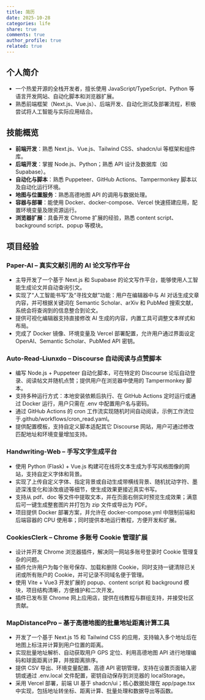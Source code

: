 ```yaml
---
title: 简历
date: 2025-10-28
categories: life
share: true
comments: true
author_profile: true
related: true
---
```


## 个人简介

- 一个热爱开源的全栈开发者，擅长使用 JavaScript/TypeScript、Python 等语言开发网站、自动化脚本和浏览器扩展。
- 熟悉前端框架（Next.js、Vue.js）、后端开发、自动化测试及部署流程，积极尝试将人工智能与实际应用结合。

## 技能概览

- **前端开发**：熟悉 Next.js、Vue.js、Tailwind CSS、shadcn/ui 等框架和组件库。
- **后端开发**：掌握 Node.js、Python；熟悉 API 设计及数据库（如 Supabase）。
- **自动化与脚本**：熟悉 Puppeteer、GitHub Actions、Tampermonkey 脚本以及自动化运行环境。
- **地图与位置服务**：熟悉高德地图 API 的调用与数据处理。
- **容器与部署**：能使用 Docker、docker-compose、Vercel 快速搭建应用，配置环境变量及限资源运行。
- **浏览器扩展**：具备开发 Chrome 扩展的经验，熟悉 content script、background script、popup 等模块。

## 项目经验

### Paper-AI – 真实文献引用的 AI 论文写作平台

- 主导开发了一个基于 Next.js 和 Supabase 的论文写作平台，能够使用人工智能生成论文并自动查询引文。
- 实现了“人工智能书写”及“寻找文献”功能：用户在编辑器中与 AI 对话生成文章内容，并可根据关键词在 Semantic Scholar、arXiv 和 PubMed 搜索文献，系统会将查询到的信息整合到论文。
- 提供可视化编辑器支持直接修改 AI 生成的内容，内置工具可调整文本样式和布局。
- 完成了 Docker 镜像、环境变量及 Vercel 部署配置，允许用户通过界面设定 OpenAI、Semantic Scholar、PubMed API 密钥。

### Auto-Read-Liunxdo – Discourse 自动阅读与点赞脚本

- 编写 Node.js + Puppeteer 自动化脚本，可在特定的 Discourse 论坛自动登录、阅读帖文并随机点赞；提供用户在浏览器中使用的 Tampermonkey 脚本。
- 支持多种运行方式：本地安装依赖后执行、在 GitHub Actions 定时运行或通过 Docker 运行，用户只需在 .env 中配置用户名与密码。
- 通过 GitHub Actions 的 cron 工作流实现随机时间自动阅读，示例工作流位于.github/workflows/cron_read.yaml。
- 提供配置模板，支持自定义脚本适配其它 Discourse 网站，用户可通过修改匹配地址和环境变量增加支持。

### Handwriting-Web – 手写文字生成平台

- 使用 Python (Flask) + Vue.js 构建可在线将文本生成为手写风格图像的网站，支持自定义字体和背景。
- 实现了上传自定义字体、指定背景或自动生成带横线背景、随机扰动字符、墨迹深浅变化和涂改痕迹等细节，使生成效果更接近真实书写。
- 支持从 pdf、doc 等文件中提取文本，并在页面右侧实时预览生成效果；满意后可一键生成整套图片并打包为 zip 文件或导出为 PDF。
- 项目提供 Docker 部署方案，并允许在 docker-compose.yml 中限制前端和后端容器的 CPU 使用率；同时提供本地运行教程，方便开发和扩展。

### CookiesClerk – Chrome 多账号 Cookie 管理扩展

- 设计并开发 Chrome 浏览器插件，解决同一网站多账号登录时 Cookie 管理复杂的问题。
- 插件允许用户为每个账号保存、加载和删除 Cookie，同时支持一键清除已关闭或所有账户的 Cookie，并可记录不同域名便于管理。
- 使用 Vite + Vue3 开发扩展的 popup、content script 和 background 模块，项目结构清晰，方便维护和二次开发。
- 插件已发布至 Chrome 网上应用店，提供在线教程与群组支持，并接受社区贡献。

### MapDistancePro – 基于高德地图的批量地址距离计算工具

- 开发了一个基于 Next.js 15 和 Tailwind CSS 的应用，支持输入多个地址后在地图上标注并计算到用户位置的距离。
- 实现批量地址解析、自动获取用户 GPS 定位、利用高德地图 API 进行地理编码和球面距离计算，并按距离排序。
- 提供 CSV 导出、环境变量配置、高德 API 密钥管理，支持在设置页面输入密钥或通过 .env.local 文件配置，密钥自动保存到浏览器的 localStorage。
- 采用 Vercel 部署，前端 UI 基于 shadcn/ui；核心数据处理在 app/page.tsx 中实现，包括地址转坐标、距离计算、批量处理和数据导出等函数。
